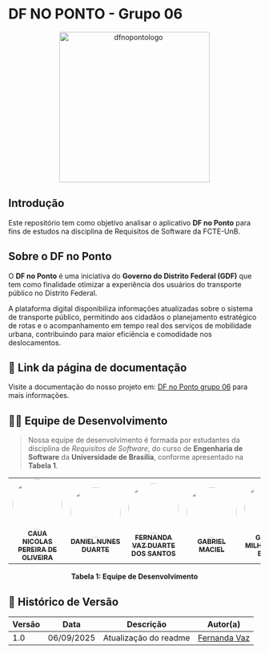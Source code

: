 # DF NO PONTO - Grupo 06
<div align="center">
  <img src="https://github.com/user-attachments/assets/09ff7a19-3e36-47b2-9f6f-e368519c6257" 
       alt="dfnopontologo" 
       width="300px">
</div>


  ## Introdução

Este repositório tem como objetivo analisar o aplicativo **DF no Ponto** para fins de estudos na disciplina de Requisitos de Software da FCTE-UnB.

## Sobre o DF no Ponto

O **DF no Ponto** é uma iniciativa do **Governo do Distrito Federal (GDF)** que tem como finalidade otimizar a experiência dos usuários do transporte público no Distrito Federal.

A plataforma digital disponibiliza informações atualizadas sobre o sistema de transporte público, permitindo aos cidadãos o planejamento estratégico de rotas e o acompanhamento em tempo real dos serviços de mobilidade urbana, contribuindo para maior eficiência e comodidade nos deslocamentos.

## 📖 Link da página de documentação
Visite a documentação do nosso projeto em: [DF no Ponto grupo 06](https://requisitos-de-software.github.io/2025.2-Grupo06) para mais informações.

## 👨‍💻 Equipe de Desenvolvimento 

> Nossa equipe de desenvolvimento é formada por estudantes da disciplina de *Requisitos de Software*, do curso de **Engenharia de Software** da **Universidade de Brasília**, conforme apresentado na **Tabela 1**.

<table>
  <tr>
    <td align="center"><a href="https://github.com/cauanicolas"><img style="border-radius: 50%;" src="https://github.com/cauanicolas.png" width="100px;" alt=""/><br /><sub><b>CAUA NICOLAS PEREIRA DE OLIVEIRA</b></sub></a><br />
      <td align="center"><a href="https://github.com/DanNunes777"><img style="border-radius: 50%;" src="https://github.com/DanNunes777.png" width="100px;" alt=""/><br /><sub><b>DANIEL NUNES DUARTE</b></sub></a><br />
  <td align="center"><a href="https://github.com/Fernandavazgit1"><img style="border-radius: 50%;" src="https://github.com/Fernandavazgit1.png" width="100px;" alt=""/><br /><sub><b>FERNANDA VAZ DUARTE DOS SANTOS </b></sub></a><br />
   <td align="center"><a href="https://github.com/GabrielMacielBR"><img style="border-radius: 50%;" src="https://github.com/GabrielMacielBR.png" width="100px;" alt=""/><br /><sub><b>GABRIEL MACIEL </b></sub></a><br />
       <td align="center"><a href="https://github.com/JoaoComTil"><img style="border-radius: 50%;" src="https://github.com/JoaoComTil.png" width="100px;" alt=""/><br /><sub><b>GABRIEL MILHOMEM DE BRITOL </b></sub></a><br />
      <td align="center">
  <a href="https://github.com/Joaolramos">
    <img style="border-radius: 50%;" src="https://github.com/Joaolramos.png" width="100px;" alt=""/>
    <br />
    <sub><b>JOAO LUCAS RAMOS DOS REIS</b></sub>
  </a>
  <br />
</td>
</table>
<p align="center"><b>Tabela 1: Equipe de Desenvolvimento</b></p>



## 📜 Histórico de Versão

| Versão | Data | Descrição | Autor(a) |
|--------|------|-----------|----------|
| 1.0 | 06/09/2025 | Atualização do readme | [Fernanda Vaz ](https://github.com/Fernandavazgit1) |





